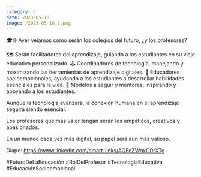 ```yaml
--- 
category: C 
date: 2023-05-18 
image: /2023-05-18_2.png 
--- 
```


🎓🌐 Ayer veíamos cómo serán los colegios del futuro, ¿y los profesores?

🗺️ Serán facilitadores del aprendizaje, guiando a los estudiantes en su viaje educativo personalizado.
🕹️ Coordinadores de tecnología, manejando y maximizando las herramientas de aprendizaje digitales.
💖 Educadores socioemocionales, ayudando a los estudiantes a desarrollar habilidades esenciales para la vida.
🌟 Modelos a seguir y mentores, inspirando y apoyando a los estudiantes.

Aunque la tecnología avanzará, la conexión humana en el aprendizaje seguirá siendo esencial. 

Los profesores que más valor tengan serán los empáticos, creativos y apasionados. 

En un mundo cada vez más digital, su papel será aún más valioso.

Diapo: https://www.linkedin.com/smart-links/AQFeZWgxG0rXTg

#FuturoDeLaEducación #RolDelProfesor #TecnologíaEducativa #EducaciónSocioemocional
